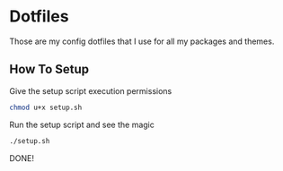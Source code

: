 # Dotfiles
Those are my config dotfiles that I use for all my packages and themes.

## How To Setup
Give the setup script execution permissions
```sh
chmod u+x setup.sh
```

Run the setup script and see the magic
```sh
./setup.sh
```
DONE!
